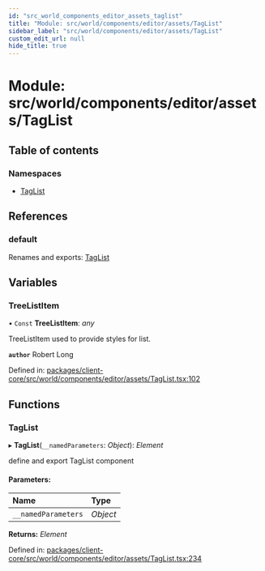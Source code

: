 ```yaml
---
id: "src_world_components_editor_assets_taglist"
title: "Module: src/world/components/editor/assets/TagList"
sidebar_label: "src/world/components/editor/assets/TagList"
custom_edit_url: null
hide_title: true
---
```


# Module: src/world/components/editor/assets/TagList

## Table of contents

### Namespaces

- [TagList](src_world_components_editor_assets_taglist.taglist.md)

## References

### default

Renames and exports: [TagList](src_world_components_editor_assets_taglist.md#taglist)

## Variables

### TreeListItem

• `Const` **TreeListItem**: *any*

TreeListItem used to provide styles for list.

**`author`** Robert Long

Defined in: [packages/client-core/src/world/components/editor/assets/TagList.tsx:102](https://github.com/xr3ngine/xr3ngine/blob/673ad6a5f/packages/client-core/src/world/components/editor/assets/TagList.tsx#L102)

## Functions

### TagList

▸ **TagList**(`__namedParameters`: *Object*): *Element*

define and export TagList component

#### Parameters:

Name | Type |
:------ | :------ |
`__namedParameters` | *Object* |

**Returns:** *Element*

Defined in: [packages/client-core/src/world/components/editor/assets/TagList.tsx:234](https://github.com/xr3ngine/xr3ngine/blob/673ad6a5f/packages/client-core/src/world/components/editor/assets/TagList.tsx#L234)
